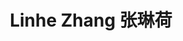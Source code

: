 ---
# Display name
title: Linhe Zhang 张琳荷

# Full name (for SEO)
first_name: Linhe
last_name: Zhang

# Username (this should match the folder name)
authors:
  - 张琳荷

# Is this the primary user of the site?
superuser: false

# Role/position
role: Master student in School of Precision Instruments and Optoelectronics Engineering

# Organizations/Affiliations
organizations:
  - name: Tianjin University
    url: ''

# Short bio (displayed in user profile at end of posts)
#bio: My research interests include quantum dots and smart devices.

#interests:
#  - Applied Chemistry
#  - Precision Chemistry

#education:
#  courses:
#    - course: PhD in Applied Chemistry
#      institution: Tianjin University
#      year: 2021
#    - course: MSc in Precision Chemistry
#      institution: Dalian University of Techenology
#      year: 2016
#    - course: BSc in Precision Chemistry
#      institution: Dalian University of Techenology
#      year: 2013

# Social/Academic Networking
# For available icons, see: https://docs.hugoblox.com/getting-started/page-builder/#icons
#   For an email link, use "fas" icon pack, "envelope" icon, and a link in the
#   form "mailto:your-email@example.com" or "#contact" for contact widget.
social:
  - icon: envelope
    icon_pack: fas
    link: 'mailto:2024202255@tju.edu.cn'
#  - icon: twitter
#    icon_pack: fab
#    link: https://twitter.com/GeorgeCushen
  - icon: google-scholar
    icon_pack: ai
    link: https://scholar.google.co.uk/citations?user=sIwtMXoAAAAJ
  - icon: github
    icon_pack: fab
    link: https://github.com/gcushen
# Link to a PDF of your resume/CV from the About widget.
# To enable, copy your resume/CV to `static/files/cv.pdf` and uncomment the lines below.
# - icon: cv
#   icon_pack: ai
#   link: files/cv.pdf

# Enter email to display Gravatar (if Gravatar enabled in Config)
email: '2024202255@tju.edu.cn'

# Organizational groups that you belong to (for People widget)
#   Set this to `[]` or comment out if you are not using People widget.
user_groups:
  - Master Students

---